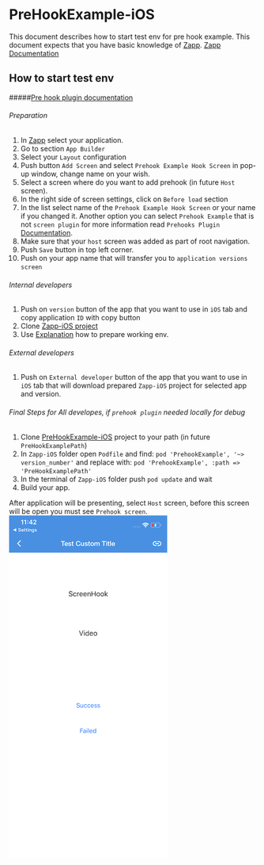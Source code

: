 # PreHookExample-iOS
This document describes how to start test env for pre hook example. This document expects that you have basic knowledge of [Zapp](https://zapp.applicaster.com).
[Zapp Documentation](https://developer-zapp.applicaster.com)

## How to start test env
#####[Pre hook plugin documentation](https://developer-zapp.applicaster.com/ui-builder/ios/PreHooks-ScreenPlugin.html)
###### Preparation

1. In [Zapp](https://zapp.applicaster.com) select your application.
2. Go to section `App Builder`
3. Select your `Layout` configuration
4. Push button `Add Screen` and select `Prehook Example Hook Screen` in pop-up window, change name on your wish.
5. Select a screen where do you want to add prehook (in future `Host` screen).
6. In the right side of screen settings, click on `Before load` section
7. In the list select name of the `Prehook Example Hook Screen` or your name if you changed it. Another option you can select `Prehook Example` that is not `screen plugin` for more information read `Prehooks Plugin` [Documentation](https://developer-zapp.applicaster.com/ui-builder/ios/PreHooks-ScreenPlugin.html).
8. Make sure that your `host` screen was added as part of root navigation.
9. Push `Save` button in top left corner.
10. Push on your app name that will transfer you to `application versions screen`


###### Internal developers
1. Push on `version` button of the app that you want to use in `iOS` tab and copy application `ID` with copy button
2. Clone [Zapp-iOS project](git@github.com:applicaster/Zapp-iOS.git)
3. Use [Explanation](https://github.com/applicaster/Zapp-iOS) how to prepare working env.

###### External developers
1.  Push on `External developer` button of the app that you want to use in `iOS` tab that will download prepared `Zapp-iOS` project for selected app and version.

###### Final Steps for All developes, if `prehook plugin` needed locally for debug

1. Clone [PreHookExample-iOS](https://github.com/applicaster/PreHookExample-iOS) project to your path (in future `PreHookExamplePath`)
2. In `Zapp-iOS` folder open `Podfile` and find:
     `pod 'PrehookExample', '~> version_number'`
      and replace with:
     `pod 'PrehookExample', :path => 'PreHookExamplePath'`
3. In the terminal of `Zapp-iOS` folder push `pod update` and wait
4. Build your app.

After application will be presenting, select `Host` screen, before this screen will be open you must see `Prehook screen`.
![ScreenPluginsGeneral.png](./ReadmeFiles/HookScreen.png)



